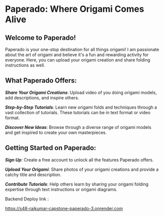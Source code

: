 # Paperado: Where Origami Comes Alive

## Welcome to Paperado!

Paperado is your one-stop destination for all things origami! I am passionate about the art of origami and believe it's a fun and rewarding activity for everyone. Here, you can upload your origami creation and share folding instructions as well.

## What Paperado Offers:

***Share Your Origami Creations***: Upload video of you doing origami models, add descriptions, and inspire others.

***Step-by-Step Tutorials***: Learn new origami folds and techniques through a vast collection of tutorials. These tutorials can be in text format or video format.

***Discover New Ideas***: Browse through a diverse range of origami models and get inspired to create your own masterpieces.


## Getting Started on Paperado:

***Sign Up***: Create a free account to unlock all the features Paperado offers.

***Upload Your Origami***: Share photos of your origami creations and provide a catchy title and description.

***Contribute Tutorials***: Help others learn by sharing your origami folding expertise through text instructions or origami diagrams.

Backend Deploy link :

https://s48-rajkumar-capstone-paperado-3.onrender.com